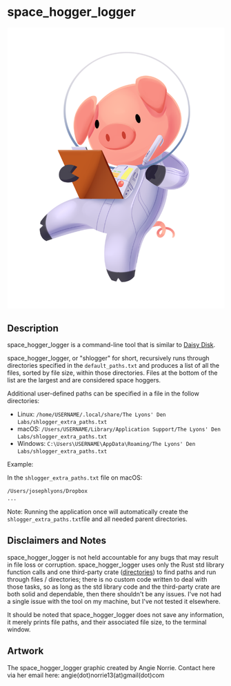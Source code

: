 # space_hogger_logger

![Pig Mascot](./images/pig_mascot.png)

## Description

space_hogger_logger is a command-line tool that is similar to
[Daisy Disk](https://daisydiskapp.com).

space_hogger_logger, or "shlogger" for short, recursively runs through
directories specified in the `default_paths.txt` and produces a list of all the
files, sorted by file size, within those directories.  Files at the bottom of
the list are the largest and are considered space hoggers.

Additional user-defined paths can be specified in a file in the follow
directories:

- Linux:   `/home/USERNAME/.local/share/The Lyons' Den Labs/shlogger_extra_paths.txt`
- macOS:   `/Users/USERNAME/Library/Application Support/The Lyons' Den Labs/shlogger_extra_paths.txt`
- Windows: `C:\Users\USERNAME\AppData\Roaming/The Lyons' Den Labs/shlogger_extra_paths.txt`

Example:

In the `shlogger_extra_paths.txt` file on macOS:
```txt
/Users/josephlyons/Dropbox
...
```

Note: Running the application once will automatically create the
`shlogger_extra_paths.txt`file and all needed parent directories.

## Disclaimers and Notes

space_hogger_logger is not held accountable for any bugs that may result in file
loss or corruption.  space_hogger_logger uses only the Rust std library function
calls and one third-party crate
([directories](https://crates.io/crates/directories)) to find paths and run
through files / directories; there is no custom code written to deal with
those tasks, so as long as the std library code and the third-party crate are
both solid and dependable, then there shouldn't be any issues.  I've not had a
single issue with the tool on my machine, but I've not tested it elsewhere.

It should be noted that space_hogger_logger does not save any information, it
merely prints file paths, and their associated file size, to the terminal
window.

## Artwork
The space_hogger_logger graphic created by Angie Norrie.  Contact here via her
email here: angie(dot)norrie13(at)gmail(dot)com
